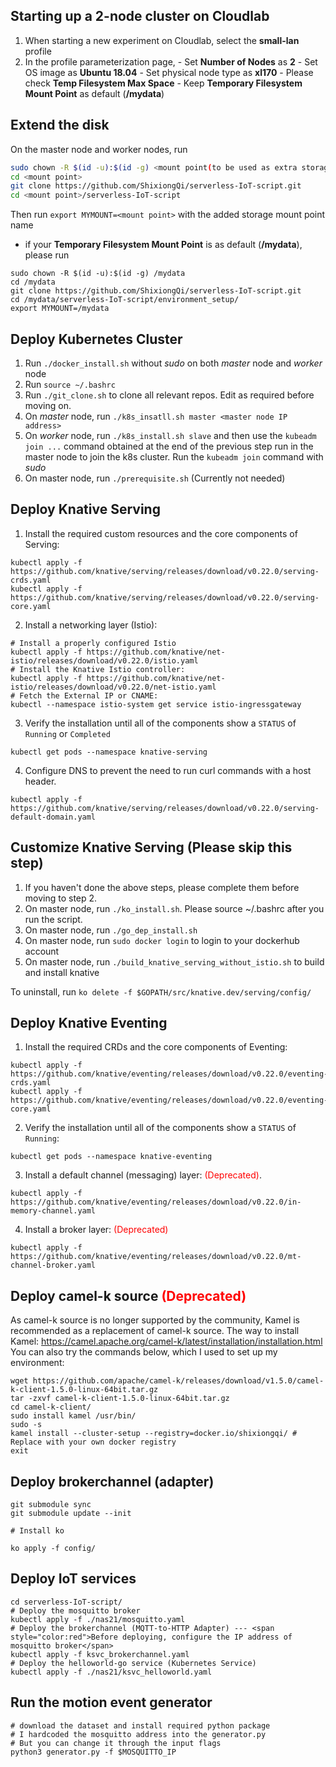 ## Starting up a 2-node cluster on Cloudlab 
1. When starting a new experiment on Cloudlab, select the **small-lan** profile
2. In the profile parameterization page, 
        - Set **Number of Nodes** as **2**
        - Set OS image as **Ubuntu 18.04**
        - Set physical node type as **xl170**
        - Please check **Temp Filesystem Max Space**
        - Keep **Temporary Filesystem Mount Point** as default (**/mydata**)

## Extend the disk
On the master node and worker nodes, run
```bash
sudo chown -R $(id -u):$(id -g) <mount point(to be used as extra storage)>
cd <mount point>
git clone https://github.com/ShixiongQi/serverless-IoT-script.git
cd <mount point>/serverless-IoT-script
```
Then run `export MYMOUNT=<mount point>` with the added storage mount point name

- if your **Temporary Filesystem Mount Point** is as default (**/mydata**), please run
```
sudo chown -R $(id -u):$(id -g) /mydata
cd /mydata
git clone https://github.com/ShixiongQi/serverless-IoT-script.git
cd /mydata/serverless-IoT-script/environment_setup/
export MYMOUNT=/mydata
```

## Deploy Kubernetes Cluster
1. Run `./docker_install.sh` without *sudo* on both *master* node and *worker* node
2. Run `source ~/.bashrc`
3. Run `./git_clone.sh` to clone all relevant repos. Edit as required before moving on.
4. On *master* node, run `./k8s_insatll.sh master <master node IP address>`
5. On *worker* node, run `./k8s_install.sh slave` and then use the `kubeadm join ...` command obtained at the end of the previous step run in the master node to join the k8s cluster. Run the `kubeadm join` command with *sudo*
6. On master node, run `./prerequisite.sh` (Currently not needed)

## Deploy Knative Serving
1. Install the required custom resources and the core components of Serving:
```
kubectl apply -f https://github.com/knative/serving/releases/download/v0.22.0/serving-crds.yaml
kubectl apply -f https://github.com/knative/serving/releases/download/v0.22.0/serving-core.yaml
```
2. Install a networking layer (Istio):
```
# Install a properly configured Istio
kubectl apply -f https://github.com/knative/net-istio/releases/download/v0.22.0/istio.yaml
# Install the Knative Istio controller:
kubectl apply -f https://github.com/knative/net-istio/releases/download/v0.22.0/net-istio.yaml
# Fetch the External IP or CNAME:
kubectl --namespace istio-system get service istio-ingressgateway
```
3. Verify the installation until all of the components show a `STATUS` of `Running` or `Completed`
```
kubectl get pods --namespace knative-serving
```
4. Configure DNS to prevent the need to run curl commands with a host header.
```
kubectl apply -f https://github.com/knative/serving/releases/download/v0.22.0/serving-default-domain.yaml
```

## Customize Knative Serving (Please skip this step)
1. If you haven't done the above steps, please complete them before moving to step 2.
2. On master node, run `./ko_install.sh`. Please source ~/.bashrc after you run the script.
3. On master node, run `./go_dep_install.sh` 
4. On master node, run `sudo docker login` to login to your dockerhub account 
5. On master node, run `./build_knative_serving_without_istio.sh` to build and install knative

To uninstall, run `ko delete -f $GOPATH/src/knative.dev/serving/config/`

## Deploy Knative Eventing
1. Install the required CRDs and the core components of Eventing:
```
kubectl apply -f https://github.com/knative/eventing/releases/download/v0.22.0/eventing-crds.yaml
kubectl apply -f https://github.com/knative/eventing/releases/download/v0.22.0/eventing-core.yaml
```
2. Verify the installation until all of the components show a `STATUS` of `Running`:
```
kubectl get pods --namespace knative-eventing
```
3. Install a default channel (messaging) layer: <span style="color:red">(Deprecated)</span>.
```
kubectl apply -f https://github.com/knative/eventing/releases/download/v0.22.0/in-memory-channel.yaml
```
4. Install a broker layer: <span style="color:red">(Deprecated)</span>
```
kubectl apply -f https://github.com/knative/eventing/releases/download/v0.22.0/mt-channel-broker.yaml
```

## Deploy camel-k source <span style="color:red">(Deprecated)</span>
As camel-k source is no longer supported by the community, Kamel is recommended as a replacement of camel-k source.
The way to install Kamel: https://camel.apache.org/camel-k/latest/installation/installation.html
You can also try the commands below, which I used to set up my environment:
```
wget https://github.com/apache/camel-k/releases/download/v1.5.0/camel-k-client-1.5.0-linux-64bit.tar.gz
tar -zxvf camel-k-client-1.5.0-linux-64bit.tar.gz
cd camel-k-client/
sudo install kamel /usr/bin/
sudo -s
kamel install --cluster-setup --registry=docker.io/shixiongqi/ # Replace with your own docker registry
exit
```

## Deploy brokerchannel (adapter)
```
git submodule sync
git submodule update --init

# Install ko

ko apply -f config/
```

## Deploy IoT services
```
cd serverless-IoT-script/
# Deploy the mosquitto broker
kubectl apply -f ./nas21/mosquitto.yaml
# Deploy the brokerchannel (MQTT-to-HTTP Adapter) --- <span style="color:red">Before deploying, configure the IP address of mosquitto broker</span>
kubectl apply -f ksvc_brokerchannel.yaml
# Deploy the helloworld-go service (Kubernetes Service)
kubectl apply -f ./nas21/ksvc_helloworld.yaml
```

## Run the motion event generator
```
# download the dataset and install required python package
# I hardcoded the mosquitto address into the generator.py
# But you can change it through the input flags
python3 generator.py -f $MOSQUITTO_IP
```
